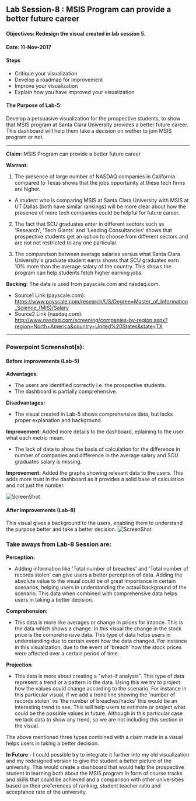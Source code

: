 ## Lab Session-8 : MSIS Program can provide a better future career

#### Objectives: Redesign the visual created in lab session 5.
#### Date: 11-Nov-2017

#### Steps
* Critique your visualization
* Develop a roadmap for improvement
* Improve your visualization
* Explain how you have improved your visualization

#### The Purpose of Lab-5:
Develop a persuasive visualization for the prospective students, to show that MSIS program at Santa Clara University provides a better future career. This dashboard will help them take a decision on wether to join MSIS program or not. 
***

**Claim:** MSIS Program can provide a better future career

**Warrant:** 
1. The presence of large number of NASDAQ companies in California compared to Texas shows that the jobs opportunity at these tech firms are higher. 
* A student who is comparing MSIS at Santa Clara University with MSIS at UT Dallas (both have similar rankings) will be more clear about how the presence of more tech companies could be helpful for future career.

2. The fact that SCU graduates enter in different sectors such as 'Research', 'Tech Giants' and 'Leading Consultancies' shows that prospective students get an option to choose from different sectors and are not not restricted to any one particular.

3. The companrison between average salaries versus what Santa Clara University's graduate student earns shows that SCU graduates earn 10% more than the average salary of the country. This shows the program can help students fetch higher earning jobs.

**Backing:**  The data is used from payscale.com and nasdaq.com.
* Source1 Link (payscale.com): https://www.payscale.com/research/US/Degree=Master_of_Information_Science_(MIS)/Salary
* Source2 Link (nasdaq.com): http://www.nasdaq.com/screening/companies-by-region.aspx?region=North+America&country=United%20States&state=TX

***

### Powerpoint Screenshot(s):

#### Before improvements (Lab-5)
**Advantages:**
* The users are identified correctly i.e. the prospective students.
* The dashboard is partially comprehensive.

**Disadvantages:**
* The visual created in Lab-5 shows comprehensive data, but lacks proper explanation and background.

**Improvement:** Added more details to the dashboard, eplaining to the user what each metric mean.

* The lack of data to show the basis of calculation for the difference in number of companies and difference in the average salary and SCU graduates salary is missing.

**Improvement:** Added the graphs showing relevant data to the users. This adds more trust in the dashboard as it provides a solid base of calculation and not just the number.

![ScreenShot](https://user-images.githubusercontent.com/32223677/32693382-135ce5fc-c6df-11e7-8c9f-62c9534a7f29.png)

#### After improvements (Lab-8)
This visual gives a background to the users, enabling them to understand the purpose better and take a better decision.
![ScreenShot](https://user-images.githubusercontent.com/32223677/32693061-180c0ebc-c6d9-11e7-914a-b4e0ed5f0bb1.png)




### Take aways from Lab-8 Session are:

**Perception:**

* Adding information like 'Total number of breaches' and 'Total number of records stolen' can give users a better perception of data. Adding the absolute value to the visual could be of great importance in certain scenarios, helping users in understanding the actaul background of the scenario. This data when combined with comprehensive data helps users in taking a better decision.

**Comprehension:** 

* This data is more like averages or change in prices for intance. This is the data which shows a change. In this visual the change in the stock price is the comprehensive data. This type of data helps users in understanding due to certain event how the data changed. For instance in this visualization, due to the event of 'breach' how the stock prices were affected over a certain period of time. 

**Projection**

* This data is more about creating a "what-if analysis". This type of data represent a trend or a pattern in the data. Using this we try to project how the values could change according to the scenario. For instance in this particular visual, if we add a trend line showing the 'number of records stolen' vs 'the number of breaches/hacks' this would be an interesting trend to see. This will help users to estimate or project what could be the possible values in future. 
Although in this particular case we lack data to show any trend, so we are not including this section in the visual.

The above mentioned three types combined with a claim made in a visual helps users in taking a better decision.


**In Future -**
I could possible try to integrate it further into my old visualization and my redesigned version to give the student a better picture of the university. This would create a dashboard that would help the prospective student in learning both about the MSIS program in form of course tracks and skills that could be achieved and a comparison with other universities based on their preferences of ranking, student teacher ratio and acceptance rate of the university.
